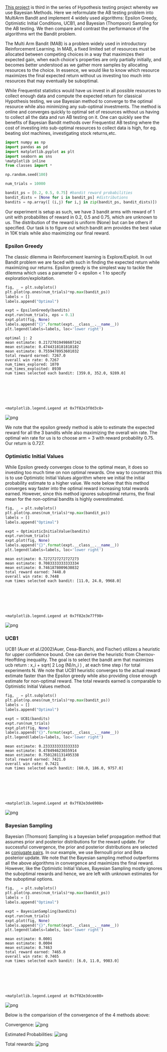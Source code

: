 
[This project](https://github.com/mbastola/machine-learning-in-python/tree/master/Hypothesis-Testing-III-Bayesian-Methods) is third in the series of Hypothesis testing project whereby we use Bayesian Methods. Here we reformulate the AB testing problem into MultiArm Bandit and implement 4 widely used algorithms: Epsilon Greedy, Optimistic Initial Conditions, UCB1, and Bayesian (Thompson) Sampling for the AB testing. We then compare and contrast the performance of the algorithms wrt the Bandit problem.

The Multi Arm Bandit (MAB) is a problem widely used in introductory Reinforcement Learning. In MAB, a fixed limited set of resources must be allocated between competing choices in a way that maximizes their expected gain, when each choice's properties are only partially initially, and becomes better understood as we gather more samples by allocating resources to the choice. In essence, we would like to know which resource maximizes the final expected return without us investing too much into resources that may eventually be suboptimal. 

While Frequentist statistics would have us invest in all possible resources to collect enough data and compute the expected return for classical Hypothesis testing, we use Bayesian method to converge to the optimal resource while also minimizing any sub-optimal investments. The method is online and converges quickly to optimal set of resources without us having to collect all the data and run AB testing on it. One can quickly see the benefits of Bayesian Bandit methods over Frequentist AB testing where the cost of investing into sub-optimal resources to collect data is high, for eg. beating slot machines, investigating stock returns,etc.


```python
import numpy as np
import pandas as pd
import matplotlib.pyplot as plt
import seaborn as sns
%matplotlib inline
from classes import *
```


```python
np.random.seed(100)

num_trials = 10000

bandit_ps = [0.2, 0.5, 0.75] #bandit reward probabilities
bandit_dists = [None for i in bandit_ps] #distributions
bandits = np.array([ (i,j) for i,j in zip(bandit_ps, bandit_dists)])
```

Our experiment is setup as such, we have 3 bandit arms with reward of 1 unit with probabilites of reward in 0.2, 0.5 and 0.75, which are unknown to us. The distribution of the reward is uniform (None) but can be others if specified. Our task is to figure out which bandit arm provides the best value in 10K trials while also maximizing our final reward.   

### Epsilon Greedy

The classic dilemma in Reinforcement learning is Explore/Exploit. In out Bandit problem we are faced with such in finding the expected return while maximizing our returns. Epsilon greedy is the simplest way to tackle the dilemma which uses a parameter 0 < epsilon < 1 to specify exploration/exploitation.


```python
fig, _ = plt.subplots()
plt.plot(np.ones(num_trials)*np.max(bandit_ps))
labels = []
labels.append("Optimal")

expt = EpsilonGreedy(bandits)
expt.run(num_trials, eps = 0.1)
expt.plot(fig, None)
labels.append("{}".format(expt.__class__.__name__))
plt.legend(labels=labels, loc='lower right')
```

    optimal j: 2
    mean estimate: 0.21727019498607242
    mean estimate: 0.4744318181818182
    mean estimate: 0.7559478953601032
    total reward earned: 7267.0
    overall win rate: 0.7267
    num_times_explored: 1070
    num_times_exploited: 8930
    num times selected each bandit: [359.0, 352.0, 9289.0]
    
    





    <matplotlib.legend.Legend at 0x7f82e3f0d3c8>




![png](https://github.com/mbastola/machine-learning-in-python/blob/master/Hypothesis-Testing-III-Bayesian-Methods/imgs/output_5_2.png)


We note that the epsilon greedy method is able to estimate the expected reward for all the 3 bandits while also maximizing the overall win rate. The optimal win rate for us is to choose arm = 3 with reward probability 0.75. Our return is 0.727.

### Optimistic Initial Values

While Epsilon greedy converges close to the optimal mean, it does so investing too much time on non optimal rewards. One way to counteract this is to use Optimistic Initial Values algorithm where we initial the initial probability estimate to a higher value. We note below that this method converges way faster into the optimal reward increasing total rewards earned. However, since this method ignores suboptimal returns, the final mean for the non-optimal bandits is highly overestimated.


```python
fig, _ = plt.subplots()
plt.plot(np.ones(num_trials)*np.max(bandit_ps))
labels = []
labels.append("Optimal")

expt = OptimisticInitialValue(bandits)
expt.run(num_trials)
expt.plot(fig, None)
labels.append("{}".format(expt.__class__.__name__))
plt.legend(labels=labels, loc='lower right')
```

    mean estimate: 0.7272727272727273
    mean estimate: 0.7083333333333334
    mean estimate: 0.7461878009630832
    total reward earned: 7448.0
    overall win rate: 0.7448
    num times selected each bandit: [11.0, 24.0, 9968.0]
    
    





    <matplotlib.legend.Legend at 0x7f82e3e77f98>




![png](https://github.com/mbastola/machine-learning-in-python/blob/master/Hypothesis-Testing-III-Bayesian-Methods/imgs/output_8_2.png)


### UCB1

UCB1 (Auer et al.(2002)Auer, Cesa-Bianchi, and Fischer) utilizes a heuristic for upper confidence bound. One can derive the heuristic from Chernov-Heoffding inequality. The goal is to select the bandit arm that maximizes ucb return : x_i + sqrt( 2 Log (N)/n_i ) , at each time step i for total experiments N. We note that UCB1 heuristic converges to the actual reward extimate faster than the Epsilon greedy while also providing close enough estimate for non-optimal reward. The total rewards earned is comparable to Optimistic Initial Values method.


```python
fig, _ = plt.subplots()
plt.plot(np.ones(num_trials)*np.max(bandit_ps))
labels = []
labels.append("Optimal")

expt = UCB1(bandits)
expt.run(num_trials)
expt.plot(fig, None)
labels.append("{}".format(expt.__class__.__name__))
plt.legend(labels=labels, loc='lower right')
```

    mean estimate: 0.2333333333333333
    mean estimate: 0.478494623655914
    mean estimate: 0.7501281131495338
    total reward earned: 7421.0
    overall win rate: 0.7421
    num times selected each bandit: [60.0, 186.0, 9757.0]
    
    





    <matplotlib.legend.Legend at 0x7f82e3de6908>




![png](https://github.com/mbastola/machine-learning-in-python/blob/master/Hypothesis-Testing-III-Bayesian-Methods/imgs/output_10_2.png)


### Bayesian Sampling

Bayesian (Thomson) Sampling is a bayesian belief propagation method that assumes prior and posterior distributions for the reward update. For successful convergence, the prior and posterior distributions are selected as [conjugate pairs](https://en.wikipedia.org/wiki/Conjugate_prior). In our example, we use Bernoulli prior and Beta posterior update. We note that the Bayesian sampling method outperforms all the above algorithms in convergence and maximizes the final reward. However, like the Optimistic Initial Values, Bayesian Sampling mostly ignores the suboptimal rewards and hence, we are left with unknown estimates for the suboptimal options.


```python
fig, _ = plt.subplots()
plt.plot(np.ones(num_trials)*np.max(bandit_ps))
labels = []
labels.append("Optimal")

expt = BayesianSampling(bandits)
expt.run(num_trials)
expt.plot(fig, None)
labels.append("{}".format(expt.__class__.__name__))
plt.legend(labels=labels, loc='lower right')
```

    mean estimate: 0.0001
    mean estimate: 0.0004
    mean estimate: 0.7463
    total reward earned: 7465.0
    overall win rate: 0.7465
    num times selected each bandit: [6.0, 11.0, 9983.0]
    
    





    <matplotlib.legend.Legend at 0x7f82e3dcee80>




![png](https://github.com/mbastola/machine-learning-in-python/blob/master/Hypothesis-Testing-III-Bayesian-Methods/imgs/output_12_2.png)


Below is the comparision of the convergence of the 4 methods above:

Convergence:
![png](https://github.com/mbastola/machine-learning-in-python/blob/master/Hypothesis-Testing-III-Bayesian-Methods/imgs/compare.png)

Estimated Probabilities:
![png](https://github.com/mbastola/machine-learning-in-python/blob/master/Hypothesis-Testing-III-Bayesian-Methods/imgs/estimated_probs_dist.png)

Total rewards:
![png](https://github.com/mbastola/machine-learning-in-python/blob/master/Hypothesis-Testing-III-Bayesian-Methods/imgs/total_rewards.png)
